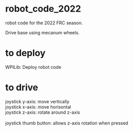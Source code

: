 # robot_code_2022
robot code for the 2022 FRC season. 

Drive base using mecanum wheels.

# to deploy
WPILib: Deploy robot code

# to drive
joystick y-axis: move vertically <br>
joystick x-axis: move horisontal <br>
joystick z-axis: rotate around z-axis<br>
<br>
joystick thumb button: allows z-axis rotation when pressed<br>
